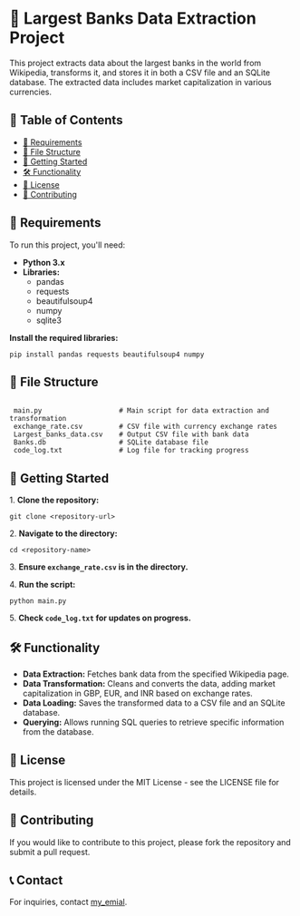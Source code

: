<!DOCTYPE html>
<html lang="en">
<head>
    <meta charset="UTF-8">
    <meta name="viewport" content="width=device-width, initial-scale=1.0">
</head>
<body>

<h1>🏦 Largest Banks Data Extraction Project</h1>

<p>This project extracts data about the largest banks in the world from Wikipedia, transforms it, and stores it in both a CSV file and an SQLite database. The extracted data includes market capitalization in various currencies.</p>

<h2>📑 Table of Contents</h2>
<ul>
    <li><a href="#requirements">🔧 Requirements</a></li>
    <li><a href="#file-structure">📂 File Structure</a></li>
    <li><a href="#getting-started">🚀 Getting Started</a></li>
    <li><a href="#functionality">🛠️ Functionality</a></li>
    <li><a href="#license">📄 License</a></li>
    <li><a href="#contributing">🤝 Contributing</a></li>
</ul>

<h2 id="requirements">🔧 Requirements</h2>
<p>To run this project, you'll need:</p>
<ul>
    <li><b>Python 3.x</b></li>
    <li><b>Libraries:</b>
        <ul>
            <li>pandas</li>
            <li>requests</li>
            <li>beautifulsoup4</li>
            <li>numpy</li>
            <li>sqlite3</li>
        </ul>
    </li>
</ul>
<p><b>Install the required libraries:</b></p>
<pre><code>pip install pandas requests beautifulsoup4 numpy</code></pre>

<h2 id="file-structure">📂 File Structure</h2>
<pre><code>
 main.py                   # Main script for data extraction and transformation
 exchange_rate.csv         # CSV file with currency exchange rates
 Largest_banks_data.csv    # Output CSV file with bank data
 Banks.db                  # SQLite database file
 code_log.txt              # Log file for tracking progress
</code></pre>

<h2 id="getting-started">🚀 Getting Started</h2>
<p>1. <b>Clone the repository:</b></p>
<pre><code>git clone &lt;repository-url&gt;</code></pre>
<p>2. <b>Navigate to the directory:</b></p>
<pre><code>cd &lt;repository-name&gt;</code></pre>
<p>3. <b>Ensure <code>exchange_rate.csv</code> is in the directory.</b></p>
<p>4. <b>Run the script:</b></p>
<pre><code>python main.py</code></pre>
<p>5. <b>Check <code>code_log.txt</code> for updates on progress.</b></p>

<h2 id="functionality">🛠️ Functionality</h2>
<ul>
    <li><b>Data Extraction:</b> Fetches bank data from the specified Wikipedia page.</li>
    <li><b>Data Transformation:</b> Cleans and converts the data, adding market capitalization in GBP, EUR, and INR based on exchange rates.</li>
    <li><b>Data Loading:</b> Saves the transformed data to a CSV file and an SQLite database.</li>
    <li><b>Querying:</b> Allows running SQL queries to retrieve specific information from the database.</li>
</ul>

<h2 id="license">📄 License</h2>
<p>This project is licensed under the MIT License - see the LICENSE file for details.</p>

<h2 id="contributing">🤝 Contributing</h2>
<p>If you would like to contribute to this project, please fork the repository and submit a pull request.</p>

<h2 id="contact">📞 Contact</h2>
<p>For inquiries, contact <a href="ahmed679942@gmail.com">my_emial</a>.</p>

</body>
</html>
